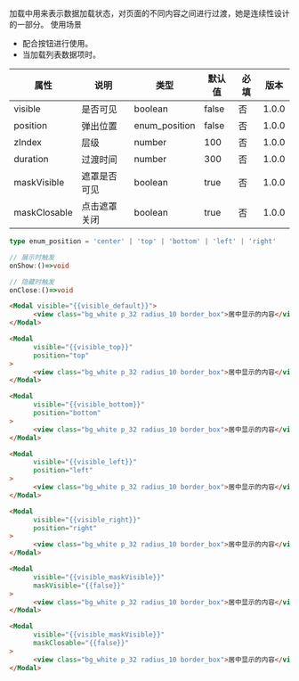 <Description>
      <Text type='desc'>
           加载中用来表示数据加载状态，对页面的不同内容之间进行过渡，她是连续性设计的一部分。
      </Text>
      <Text type='title'>使用场景</Text>
      <ul>
            <li>配合按钮进行使用。</li>
            <li>当加载列表数据项时。</li>
      </ul>
</Description>

| 属性 | 说明 | 类型 | 默认值 | 必填 | 版本 |
| - | - | - | - | - | - |
| visible | 是否可见 | boolean | false | 否 | 1.0.0 |
| position | 弹出位置 | enum_position | false | 否 | 1.0.0 |
| zIndex | 层级 | number | 100 | 否 | 1.0.0 |
| duration | 过渡时间 | number | 300 | 否 | 1.0.0 |
| maskVisible | 遮罩是否可见 | boolean | true | 否 | 1.0.0 |
| maskClosable | 点击遮罩关闭 | boolean | true | 否 | 1.0.0 |

<Title>types</Title>

```typescript
type enum_position = 'center' | 'top' | 'bottom' | 'left' | 'right'
```

<Title>triggerEvents</Title>

```typescript
// 展示时触发
onShow:()=>void

// 隐藏时触发
onClose:()=>void

```

<Title>默认效果</Title>

```html
<Modal visible="{{visible_default}}">
      <view class="bg_white p_32 radius_10 border_box">居中显示的内容</view>
</Modal>
```

<Title>顶部弹出</Title>

```html
<Modal 
      visible="{{visible_top}}"
      position="top"
>
      <view class="bg_white p_32 radius_10 border_box">居中显示的内容</view>
</Modal>
```

<Title>底部弹出</Title>

```html
<Modal 
      visible="{{visible_bottom}}"
      position="bottom"
>
      <view class="bg_white p_32 radius_10 border_box">居中显示的内容</view>
</Modal>
```

<Title>左侧弹出</Title>

```html
<Modal 
      visible="{{visible_left}}"
      position="left"
>
      <view class="bg_white p_32 radius_10 border_box">居中显示的内容</view>
</Modal>
```

<Title>右侧弹出</Title>

```html
<Modal 
      visible="{{visible_right}}"
      position="right"
>
      <view class="bg_white p_32 radius_10 border_box">居中显示的内容</view>
</Modal>
```

<Title>没有遮罩</Title>

```html
<Modal 
      visible="{{visible_maskVisible}}"
      maskVisible="{{false}}"
>
      <view class="bg_white p_32 radius_10 border_box">居中显示的内容</view>
</Modal>
```

<Title>蒙层关闭</Title>

```html
<Modal 
      visible="{{visible_maskVisible}}"
      maskClosable="{{false}}"
>
      <view class="bg_white p_32 radius_10 border_box">居中显示的内容</view>
</Modal>
```